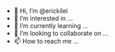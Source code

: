 - 👋 Hi, I’m @erickilei
- 👀 I’m interested in ...
- 🌱 I’m currently learning ...
- 💞️ I’m looking to collaborate on ...
- 📫 How to reach me ...

<!---
erickilei/erickilei is a ✨ special ✨ repository because its `README.md` (this file) appears on your GitHub profile.
You can click the Preview link to take a look at your changes.
--->
